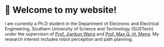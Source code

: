 # 🎊 Welcome to my website!
I am currently a Ph.D student in the Department of Electronic and Electrical Engineering, Southern University of Science and Technology (SUSTech) under the supervison of [Prof. Jiankun Wang](https://www.sustech.edu.cn/en/faculties/jiankunwang.html) and [Prof. Max Q.-H. Meng](https://faculty.sustech.edu.cn/mengqh/). My research interest includes robot perception and path planning.